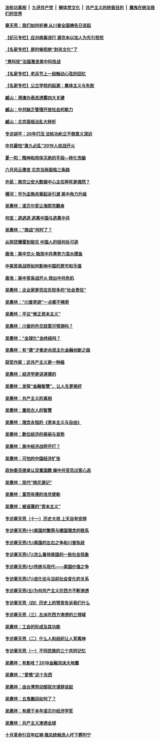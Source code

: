 

####  [法轮功真相](../../../../basic/blob/master/README.md?t=07040402) &nbsp;|&nbsp; [九评共产党](../../../../9ping.md/blob/master/README.md?t=07040402) &nbsp;|&nbsp; [解体党文化](../../../../jtdwh.md/blob/master/README.md?t=07040402)  &nbsp;|&nbsp; [共产主义的终极目的](../../../../gczydzjmd.md/blob/master/README.md?t=07040402) &nbsp;|&nbsp; [魔鬼在统治我们的世界](../../../../mgztzwmdsj.md/blob/master/README.md?t=07040402) 

#### [章天亮：我们如何祈祷 从川普全国祷告日说起](../pages/nsc423/n11944627.md?t=07040402) 

#### [【纪元专栏】应对病毒流行 渥京未以加人为先引担忧](../pages/nsc423/n11875714.md?t=07040402) 

#### [【名家专栏】是时候拒绝“封杀文化”了](../pages/nsc423/n11814093.md?t=07040402) 

#### [“黑科技”治国激发美中科技战](../pages/nsc423/n11638056.md?t=07040402) 

#### [【名家专栏】老兵节上一段触动心弦的回忆](../pages/nsc423/n11646016.md?t=07040402) 

#### [【名家专栏】公立学校的起源：集体主义与失败](../pages/nsc423/n11601833.md?t=07040402) 

#### [臧山：港澳办表态透露四大关键](../pages/nsc423/n11421628.md?t=07040402) 

#### [臧山：中共缺乏管理开放社会的能力](../pages/nsc423/n11407457.md?t=07040402) 

#### [臧山：北京面临治乱大转折](../pages/nsc423/n11406895.md?t=07040402) 

#### [专访胡平：20年打压 法轮功屹立不倒意义深远](../pages/nsc423/n11398800.md?t=07040402) 

#### [中共最怕“逢九必乱”2019人权战开火](../pages/nsc423/n11385248.md?t=07040402) 

#### [夏一阳：精神和肉体灭绝的手段—转化洗脑](../pages/nsc423/n11368250.md?t=07040402) 

#### [六月风云激变 北京当局面临三条路](../pages/nsc423/n11313668.md?t=07040402) 

#### [许茹：南京公安大数据中心主任猝死是偶然？](../pages/nsc423/n11064744.md?t=07040402) 

#### [横河：华为孟晚舟案起诉引渡 美中角力升级](../pages/nsc423/n11027230.md?t=07040402) 

#### [吴惠林：诺贝尔奖让海耶克翻身](../pages/nsc423/n10890049.md?t=07040402) 

#### [何坚：逃逃逃 逃离中国与逃离中共](../pages/nsc423/n10592891.md?t=07040402) 

#### [吴惠林：“商战”何时了？](../pages/nsc423/n10573558.md?t=07040402) 

#### [从网贷爆雷到股灾 中国人的钱何处可逃](../pages/nsc423/n10572800.md?t=07040402) 

#### [唐浩：美中交火 隐现中共黑势力混水摸鱼](../pages/nsc423/n10544040.md?t=07040402) 

#### [中美贸易战将如何影响中国的房市和币值](../pages/nsc423/n10543697.md?t=07040402) 

#### [唐浩：美中贸易战开火 烧出中共危机](../pages/nsc423/n10540126.md?t=07040402) 

#### [吴惠林：企业家是否应负较多的“社会责任”](../pages/nsc423/n10535022.md?t=07040402) 

#### [吴惠林：“川普奇迹”一点都不稀奇](../pages/nsc423/n10512808.md?t=07040402) 

#### [吴惠林：平议“修正资本主义”](../pages/nsc423/n10495724.md?t=07040402) 

#### [吴惠林：川普的外交政策可预测吗？](../pages/nsc423/n10462387.md?t=07040402) 

#### [吴惠林：“全球化”会终结吗？](../pages/nsc423/n10452838.md?t=07040402) 

#### [吴惠林：有“德”才能走向民主化金融创新之路](../pages/nsc423/n10432292.md?t=07040402) 

#### [获奖作家：这共产主义是一种癌](../pages/nsc423/n10431541.md?t=07040402) 

#### [吴惠林：经济学是讲道德的](../pages/nsc423/n10398014.md?t=07040402) 

#### [吴惠林：发挥“金融智慧”，让人生更美好](../pages/nsc423/n10375019.md?t=07040402) 

#### [吴惠林：共产主义的真相](../pages/nsc423/n10351394.md?t=07040402) 

#### [吴惠林：重拾古人的智慧](../pages/nsc423/n10337691.md?t=07040402) 

#### [吴惠林：理念永恒的《资本主义与自由》](../pages/nsc423/n10316274.md?t=07040402) 

#### [吴惠林：数位经济的美丽与哀愁](../pages/nsc423/n10292946.md?t=07040402) 

#### [吴惠林：美中经济战将开打？](../pages/nsc423/n10258825.md?t=07040402) 

#### [吴惠林：可怕的中国经济扩张](../pages/nsc423/n10219147.md?t=07040402) 

#### [政协委员提承认双重国籍 揭中共官员过客心态](../pages/nsc423/n10208809.md?t=07040402) 

#### [吴惠林：现代“桃花源记”](../pages/nsc423/n10185234.md?t=07040402) 

#### [吴惠林：富而有德的洛克斐勒](../pages/nsc423/n10142264.md?t=07040402) 

#### [吴惠林：被诬蔑的“资本主义”](../pages/nsc423/n10124816.md?t=07040402) 

#### [专访章天亮（十一）历史大戏 上天自有安排](../pages/nsc423/n10094905.md?t=07040402) 

#### [专访章天亮(十)美国的繁荣与建国理念的联系](../pages/nsc423/n10094899.md?t=07040402) 

#### [专访章天亮(九)美国的左右之争和川普执政](../pages/nsc423/n10094889.md?t=07040402) 

#### [专访章天亮(八)怎么看待美国的一些社会现象](../pages/nsc423/n10094857.md?t=07040402) 

#### [专访章天亮(七)传统与现代——美国价值之争](../pages/nsc423/n10093140.md?t=07040402) 

#### [专访章天亮(六)进化论与当前社会变化的关系](../pages/nsc423/n10092036.md?t=07040402) 

#### [专访章天亮(五)为何共产主义在西方不断渗透](../pages/nsc423/n10083620.md?t=07040402) 

#### [专访章天亮（四）历史上的预言告诉我们什么](../pages/nsc423/n10083606.md?t=07040402) 

#### [专访章天亮（三）左派在西方渗透的三领域](../pages/nsc423/n10081115.md?t=07040402) 

#### [吴惠林：工会的形成及其功能](../pages/nsc423/n10080633.md?t=07040402) 

#### [专访章天亮（二）什么人和组织让人背离神](../pages/nsc423/n10076637.md?t=07040402) 

#### [专访章天亮（一）不同民族的三个共同记忆](../pages/nsc423/n10074188.md?t=07040402) 

#### [吴惠林：有影呒？2018金融泡沫大地震](../pages/nsc423/n10040534.md?t=07040402) 

#### [吴惠林：“爱情”这个东西](../pages/nsc423/n10019423.md?t=07040402) 

#### [吴惠林：由台湾劳动部政次请辞说起](../pages/nsc423/n9979679.md?t=07040402) 

#### [吴惠林：五鬼搬运如何了？](../pages/nsc423/n9925338.md?t=07040402) 

#### [吴惠林：有感于本年诺贝尔经济学奖](../pages/nsc423/n9871883.md?t=07040402) 

#### [吴惠林：共产主义渗透全球](../pages/nsc423/n9812748.md?t=07040402) 

#### [十月革命引百年红祸 俄总统候选人吁下葬列宁](../pages/nsc423/n9810182.md?t=07040402) 

